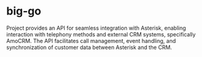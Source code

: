 # big-go
Project provides an API for seamless integration with Asterisk, enabling interaction with telephony methods and external CRM systems, specifically AmoCRM. The API facilitates call management, event handling, and synchronization of customer data between Asterisk and the CRM.
